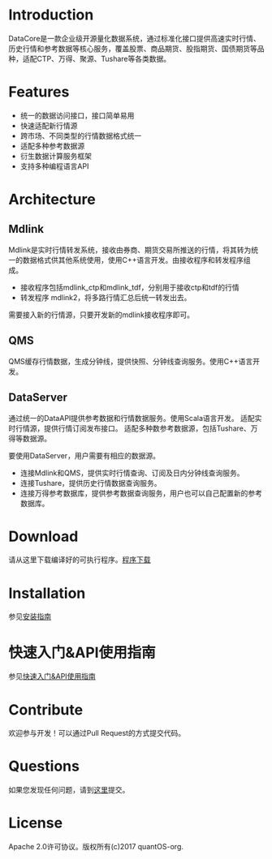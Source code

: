 # Introduction 

DataCore是一款企业级开源量化数据系统，通过标准化接口提供高速实时行情、历史行情和参考数据等核心服务，覆盖股票、商品期货、股指期货、国债期货等品种，适配CTP、万得、聚源、Tushare等各类数据。
[](https://github.com/quantOS-org/DataCore/blob/master/doc/img/datacore.png?raw=true)

# Features 

+ 统一的数据访问接口，接口简单易用
+ 快速适配新行情源
+ 跨市场、不同类型的行情数据格式统一
+ 适配多种参考数据源
+ 衍生数据计算服务框架
+ 支持多种编程语言API

# Architecture

[](https://github.com/quantOS-org/DataCore/blob/master/doc/img/architect.png?raw=true)

## Mdlink
Mdlink是实时行情转发系统，接收由券商、期货交易所推送的行情，将其转为统一的数据格式供其他系统使用，使用C++语言开发。由接收程序和转发程序组成。

+ 接收程序包括mdlink_ctp和mdlink_tdf，分别用于接收ctp和tdf的行情
+ 转发程序 mdlink2，将多路行情汇总后统一转发出去。

需要接入新的行情源，只要开发新的mdlink接收程序即可。

## QMS
QMS缓存行情数据，生成分钟线，提供快照、分钟线查询服务。使用C++语言开发。

## DataServer
通过统一的DataAPI提供参考数据和行情数据服务。使用Scala语言开发。
适配实时行情源，提供行情订阅发布接口。
适配多种数参考数据源，包括Tushare、万得等数据源。

要使用DataServer，用户需要有相应的数据源。

+ 连接Mdlink和QMS，提供实时行情查询、订阅及日内分钟线查询服务。
+ 连接Tushare，提供历史行情数据查询服务。
+ 连接万得参考数据库，提供参考数据查询服务，用户也可以自己配置新的参考数据库。

# Download

请从这里下载编译好的可执行程序。[程序下载](https://github.com/quantOS-org/DataCore/blob/master/doc/download.md)

# Installation

参见[安装指南](https://github.com/quantOS-org/DataCore/blob/master/doc/install.md)

# 快速入门&API使用指南

参见[快速入门&API使用指南](https://github.com/quantOS-org/DataCore/blob/master/doc/api_ref.md)

# Contribute

欢迎参与开发！可以通过Pull Request的方式提交代码。

# Questions

如果您发现任何问题，请到[这里](https://github.com/quantOS-org/DataCore/issues/new)提交。

# License

Apache 2.0许可协议。版权所有(c)2017 quantOS-org.

